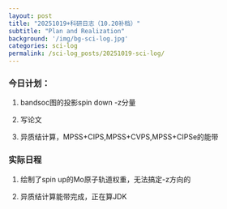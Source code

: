 ```yaml
---
layout: post
title: "20251019+科研日志（10.20补档）"
subtitle: "Plan and Realization"
background: '/img/bg-sci-log.jpg'
categories: sci-log
permalink: /sci-log_posts/20251019-sci-log/
---
```


### 今日计划：

1. bandsoc图的投影spin down -z分量

2. 写论文

3. 异质结计算，MPSS+CIPS,MPSS+CVPS,MPSS+CIPSe的能带


### 实际日程

1. 绘制了spin up的Mo原子轨道权重，无法搞定-z方向的

2. 异质结计算能带完成，正在算JDK